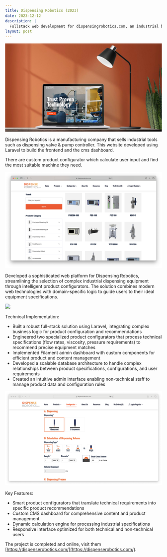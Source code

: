 ```yaml
---
title: Dispensing Robotics (2023)
date: 2023-12-12
description: |
  Fullstack web development for dispensingrobotics.com, an industrial based company with global customer.
layout: post
---
```


<img src="/assets/images/portfolios/dispensingrobots.jpg" class="h-96 w-full object-cover"/>

Dispensing Robotics is a manufacturing company that sells industrial tools such as dispensing valve & pump controller. This website developed using Laravel to build the frontend and the cms dashboard. 

There are custom product configurator which calculate user input and find the most suitable machine they need. 

<img src="/assets/images/portfolios/dr-products.png" class=" w-full"/>

Developed a sophisticated web platform for Dispensing Robotics, streamlining the selection of complex industrial dispensing equipment through intelligent product configurators. The solution combines modern web technologies with domain-specific logic to guide users to their ideal equipment specifications.

<img src="/assets/images/portfolios/dr-product-detail.png" class=" w-full"/>

Technical Implementation:
- Built a robust full-stack solution using Laravel, integrating complex business logic for product configuration and recommendations
- Engineered two specialized product configurators that process technical specifications (flow rates, viscosity, pressure requirements) to recommend precise equipment matches
- Implemented Filament admin dashboard with custom components for efficient product and content management
- Developed a scalable database architecture to handle complex relationships between product specifications, configurations, and user requirements
- Created an intuitive admin interface enabling non-technical staff to manage product data and configuration rules

<img src="/assets/images/portfolios/dr-pump-configurator.png" class=" w-full"/>


Key Features:
- Smart product configurators that translate technical requirements into specific product recommendations
- Custom CMS dashboard for comprehensive content and product management
- Dynamic calculation engine for processing industrial specifications
- Responsive interface optimized for both technical and non-technical users

The project is completed and online, visit them [https://dispenserobotics.com/](https://dispenserobotics.com/).
